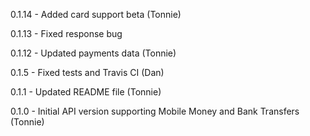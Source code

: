 0.1.14
    - Added card support beta (Tonnie)

0.1.13
    - Fixed response bug

0.1.12
    - Updated payments data (Tonnie)

0.1.5
	- Fixed tests and Travis CI (Dan)

0.1.1
    - Updated README file (Tonnie)

0.1.0
    - Initial API version supporting Mobile Money and Bank Transfers (Tonnie)